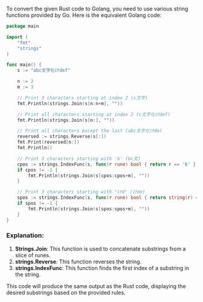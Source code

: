 To convert the given Rust code to Golang, you need to use various string functions provided by Go. Here is the equivalent Golang code:

```go
package main

import (
	"fmt"
	"strings"
)

func main() {
	s := "abc文字化けdef"

	n := 2
	m := 3

	// Print 3 characters starting at index 2 (c文字)
	fmt.Println(strings.Join(s[n:n+m], ""))

	// Print all characters starting at index 2 (c文字化けdef)
	fmt.Println(strings.Join(s[n:], ""))

	// Print all characters except the last (abc文字化けde)
	reversed := strings.Reverse(s[:])
	fmt.Print(reversed[n:])
	fmt.Println()

	// Print 3 characters starting with 'b' (bc文)
	cpos := strings.IndexFunc(s, func(r rune) bool { return r == 'b' })
	if cpos != -1 {
		fmt.Println(strings.Join(s[cpos:cpos+m], ""))
	}

	// Print 3 characters starting with "けd" (けde)
	spos := strings.IndexFunc(s, func(r rune) bool { return string(r) == "けd" })
	if spos != -1 {
		fmt.Println(strings.Join(s[spos:spos+m], ""))
	}
}
```

### Explanation:
1. **Strings.Join**: This function is used to concatenate substrings from a slice of runes.
2. **strings.Reverse**: This function reverses the string.
3. **strings.IndexFunc**: This function finds the first index of a substring in the string.

This code will produce the same output as the Rust code, displaying the desired substrings based on the provided rules.
